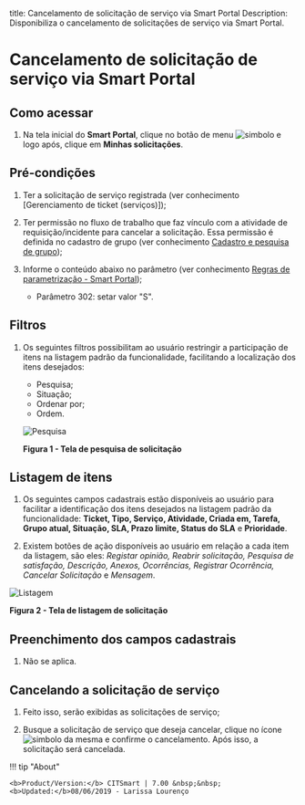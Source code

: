 title:  Cancelamento de solicitação de serviço via Smart Portal
Description: Disponibiliza o cancelamento de solicitações de serviço via Smart Portal. 
# Cancelamento de solicitação de serviço via Smart Portal

Como acessar
--------------

1. Na tela inicial do **Smart Portal**, clique no botão de menu ![simbolo](images/simb-meno.white.jpg) e logo após, clique em 
**Minhas solicitações**.

Pré-condições
----------------

1. Ter a solicitação de serviço registrada (ver conhecimento [Gerenciamento de ticket (serviços)]);

2. Ter permissão no fluxo de trabalho que faz vínculo com a atividade de requisição/incidente para cancelar a solicitação. Essa 
permissão é definida no cadastro de grupo (ver conhecimento [Cadastro e pesquisa de grupo][2]);

3. Informe o conteúdo abaixo no parâmetro (ver conhecimento [Regras de parametrização - Smart Portal][3]);

    - Parâmetro 302: setar valor "S".
    
Filtros
-----------

1. Os seguintes filtros possibilitam ao usuário restringir a participação de itens na listagem padrão da funcionalidade, facilitando
a localização dos itens desejados:

    - Pesquisa; 
    - Situação;
    - Ordenar por;
    - Ordem.
    
    ![Pesquisa](images/canc.img1.jpg)
    
    **Figura 1 - Tela de pesquisa de solicitação**
    
Listagem de itens
---------------------

1. Os seguintes campos cadastrais estão disponíveis ao usuário para facilitar a identificação dos itens desejados na listagem 
padrão da funcionalidade: **Ticket, Tipo, Serviço, Atividade, Criada em, Tarefa, Grupo atual, Situação, SLA, Prazo limite, Status 
do SLA** e **Prioridade**.

2. Existem botões de ação disponíveis ao usuário em relação a cada item da listagem, são eles: *Registar opinião, Reabrir 
solicitação, Pesquisa de satisfação, Descrição, Anexos, Ocorrências, Registrar Ocorrência, Cancelar Solicitação* e *Mensagem*.

![Listagem](canc.img2.jpg)

**Figura 2 - Tela de listagem de solicitação**

Preenchimento dos campos cadastrais
------------------------------------- 

1. Não se aplica.

Cancelando a solicitação de serviço
--------------------------------------

1. Feito isso, serão exibidas as solicitações de serviço;

2. Busque a solicitação de serviço que deseja cancelar, clique no ícone ![simbolo](images/simb-stop.jpg) da mesma e confirme o 
cancelamento. Após isso, a solicitação será cancelada.

!!! tip "About"

    <b>Product/Version:</b> CITSmart | 7.00 &nbsp;&nbsp;
    <b>Updated:</b>08/06/2019 - Larissa Lourenço

[1]:/pt-br/citsmart-platform-7/processes/tickets/ticket-management.html
[2]:/pt-br/citsmart-platform-7/initial-settings/access-settings/user/group.html
[3]:/pt-br/citsmart-platform-7/plataform-administration/parameters-list/parametrization-smart-portal.html
